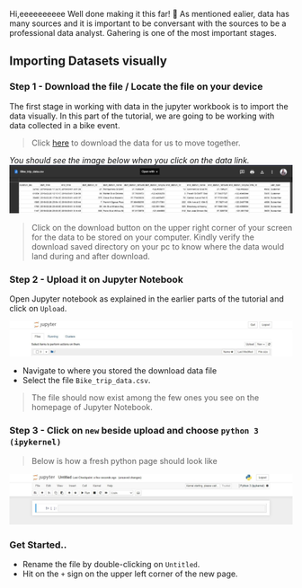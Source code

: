 Hi,eeeeeeeeee
Well done making it this far! 🎊
As mentioned ealier, data has many sources and it is important to be conversant with the sources to be a professional data analyst. Gahering is one of the most important stages.

## Importing Datasets visually
### Step 1 - Download the file / Locate the file on your device
The first stage in working with data in the jupyter workbook is to import the data visually.
In this part of the tutorial, we are going to be working with data collected in a bike event.
> Click [here](https://drive.google.com/file/d/1F7969SsIB5Y2Iu5umJacoLC9xQMQQnnI/view?usp=sharing) to download the data for us to move together.


_You should see the image below when you click on the data link._
<img src="Images/download preview.jpg">

> Click on the download button on the upper right corner of your screen for the data to be stored on your computer. Kindly verify the download saved directory on your pc to know where the data would land during and after download.

### Step 2 - Upload it on Jupyter Notebook
Open Jupyter notebook as explained in the earlier parts of the tutorial and click on `Upload`.

<img src="Images/uploadButton.jpg">

- Navigate to where you stored the download data file
- Select the file `Bike_trip_data.csv`.

> The file should now exist among the few ones you see on the homepage of Jupyter Notebook.


### Step 3 - Click on `new` beside upload and choose `python 3 (ipykernel)`

> Below is how a fresh python page should look like
<img src="Images/freshpage.jpg">

### Get Started.. 

- Rename the file by double-clicking on `Untitled`.
- Hit on the `+` sign on the upper left corner of the new page.
